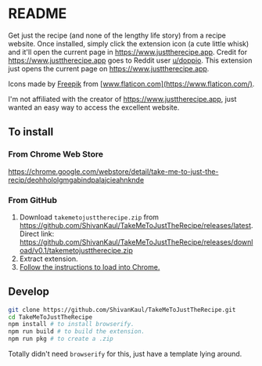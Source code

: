 # README

Get just the recipe (and none of the lengthy life story) from a recipe website. Once installed, simply click the extension icon (a cute little whisk) and it'll open the current page in https://www.justtherecipe.app.
Credit for https://www.justtherecipe.app goes to Reddit user [u/doppio](https://www.reddit.com/user/doppio/). This extension just opens the current page on https://www.justtherecipe.app.

Icons made by [Freepik](https://www.freepik.com) from [www.flaticon.com](https://www.flaticon.com/).

I'm not affiliated with the creator of https://www.justtherecipe.app, just wanted an easy way to access the excellent website.


## To install
### From Chrome Web Store
https://chrome.google.com/webstore/detail/take-me-to-just-the-recip/deohhololgmgabindpalajcieahnknde

### From GitHub
1. Download `takemetojusttherecipe.zip` from https://github.com/ShivanKaul/TakeMeToJustTheRecipe/releases/latest. Direct link: https://github.com/ShivanKaul/TakeMeToJustTheRecipe/releases/download/v0.1/takemetojusttherecipe.zip
2. Extract extension.
3. [Follow the instructions to load into Chrome.](https://www.smashingmagazine.com/2017/04/browser-extension-edge-chrome-firefox-opera-brave-vivaldi/#google-chrome-opera-vivaldi)

## Develop
```bash
git clone https://github.com/ShivanKaul/TakeMeToJustTheRecipe.git
cd TakeMeToJustTheRecipe
npm install # to install browserify.
npm run build # to build the extension. 
npm run pkg # to create a .zip
```

Totally didn't need `browserify` for this, just have a template lying around.
